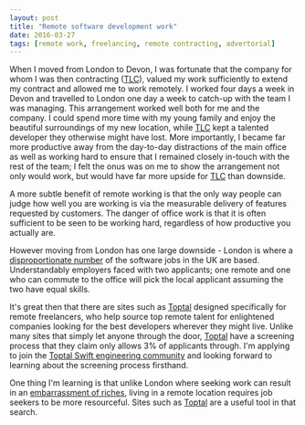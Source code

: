 ```yaml
---
layout: post
title: "Remote software development work"
date: 2016-03-27
tags: [remote work, freelancing, remote contracting, advertorial]
---
```

When I moved from London to Devon, I was fortunate that the company for whom I was then contracting ([TLC](http://thelearningclinic.co.uk)), valued my work sufficiently to extend my contract and allowed me to work remotely. I worked four days a week in Devon and travelled to London one day a week to catch-up with the team I was managing. This arrangement worked well both for me and the company. I could spend more time with my young family and enjoy the beautiful surroundings of my new location, while  [TLC](http://thelearningclinic.co.uk) kept a talented developer they otherwise might have lost. More importantly, I became far more productive away from the day-to-day distractions of the main office as well as working hard to ensure that I remained closely in-touch with the rest of the team; I felt the onus was on me to show the arrangement not only would work, but would have far more upside for [TLC](http://thelearningclinic.co.uk) than downside.

 A more subtle benefit of remote working is that the only way people can judge how well you are working is via the measurable delivery of features requested by customers. The danger of office work is that it is often sufficient to be seen to be working hard, regardless of how productive you actually are.

However moving from London has one large downside - London is where a [disproportionate number](https://en.wikipedia.org/wiki/Economies_of_agglomeration) of the software jobs in the UK are based. Understandably employers faced with two applicants; one remote and one who can commute to the office will pick the local applicant assuming the two have equal skills.

It's great then that there are sites such as [Toptal](https://www.toptal.com) designed specifically for remote freelancers, who help source top remote talent for enlightened companies looking for the best developers wherever they might live. Unlike many sites that simply let anyone through the door, [Toptal](https://www.toptal.com) have a screening process that they claim only allows 3% of applicants through. I'm applying to join the [Toptal Swift engineering community](https://www.toptal.com/swift) and looking forward to learning about the screening process firsthand.

One thing I'm learning is that unlike London where seeking work can result in an [embarrassment of riches](https://en.wikipedia.org/wiki/Embarrassment_of_riches), living in a remote location requires job seekers to be more resourceful. Sites such as [Toptal](https://www.toptal.com) are a useful tool in that search.
